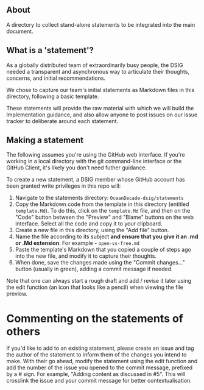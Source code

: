 ## About 

A directory to collect stand-alone statements to be integrated into the main document.


## What is a 'statement'?

As a globally distributed team of extraordinarily busy people, the DSIG needed a transparent and asynchronous way to articulate their thoughts, concerns, and initial recommendations. 

We chose to capture our team's initial statements as Markdown files in this directory, following a basic template.

These statements will provide the raw material with which we will build the Implementation guidance, and also allow anyone to post issues on our issue tracker to deliberate around each statement.


## Making a statement 

The following assumes you're using the GitHub web interface. If you're working in a local directory with the git command-line interface or the GitHub Client, it's likely you don't need futher guidance. 

To create a new statement, a DSIG member whose GitHub account has been granted write privileges in this repo will: 

1. Navigate to the statements directory: `OceanDecade-dsig/statements`
1. Copy the Markdown code from the template in this directory (entitled `template.Md`). To do this, click on the `template.Md` file, and then on the "Code" button between the "Preview" and "Blame" buttons on the web interface. Select all the code and copy it to your clipboard. 
1. Create a new file in this directory, using the "Add file" button. 
1. Name the file according to its subject **and ensure that you give it an .md or .Md extension**. For example - `open-vs-free.md` 
1. Paste the template's Markdown that you copied a couple of steps ago into the new file, and modify it to capture their thoughts.
1. When done, save the changes made using the "Commit changes..." button (usually in green), adding a commit message if needed. 

Note that one can always start a rough draft and add / revise it later using the edit function (an icon that looks like a pencil) when viewing the file preview.

# Commenting on the statements of others

If you'd like to add to an existing statement, please create an issue and tag the author of the statement to inform them of the changes you intend to make. With their go ahead, modify the statement using the edit function and add the number of the issue you opened to the commit message, prefixed by a # sign. For example, "Adding content as discussed in #5". This will crosslink the issue and your commit message for better contextualisation.

